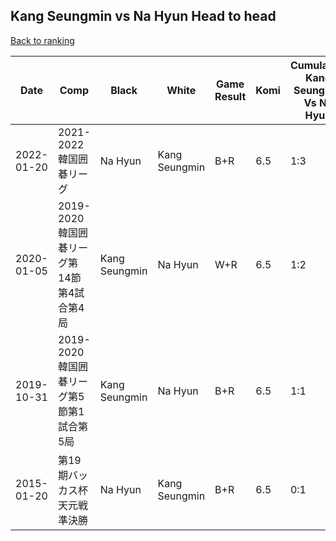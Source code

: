 ## Kang Seungmin vs Na Hyun Head to head

[Back to ranking](../../index.md)




| **Date** | **Comp** | **Black** | **White** | **Game Result** | **Komi** | **Cumulative Kang Seungmin Vs Na Hyun** | **Kang Seungmin Streak** | **Na Hyun Streak** | 
| --- | --- | --- | --- | --- | --- | --- | --- | --- |
| 2022-01-20 | 2021-2022韓国囲碁リーグ | Na Hyun | Kang Seungmin | B+R | 6.5 | 1:3 | 0 | 2 | 
| 2020-01-05 | 2019-2020韓国囲碁リーグ第14節第4試合第4局 | Kang Seungmin | Na Hyun | W+R | 6.5 | 1:2 | 0 | 1 | 
| 2019-10-31 | 2019-2020韓国囲碁リーグ第5節第1試合第5局 | Kang Seungmin | Na Hyun | B+R | 6.5 | 1:1 | 1 | 0 | 
| 2015-01-20 | 第19期バッカス杯天元戦準決勝 | Na Hyun | Kang Seungmin | B+R | 6.5 | 0:1 | 0 | 1 |




